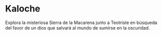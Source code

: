 # Kaloche
Explora la misteriosa Sierra de la Macarena junto a Teotriste en búsqueda del favor de un dios que salvará al mundo de sumirse en la oscuridad.
